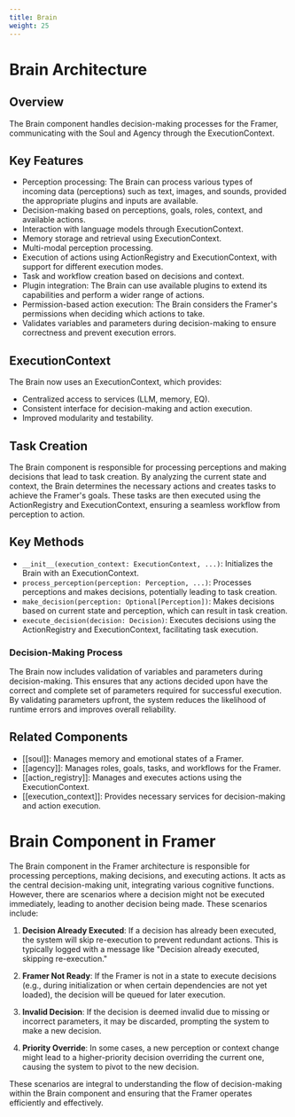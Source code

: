 ```yaml
---
title: Brain
weight: 25
---
```


# Brain Architecture

## Overview

The Brain component handles decision-making processes for the Framer, communicating with the Soul and Agency through the ExecutionContext.

## Key Features

- Perception processing: The Brain can process various types of incoming data (perceptions) such as text, images, and sounds, provided the appropriate plugins and inputs are available.
- Decision-making based on perceptions, goals, roles, context, and available actions.
- Interaction with language models through ExecutionContext.
- Memory storage and retrieval using ExecutionContext.
- Multi-modal perception processing.
- Execution of actions using ActionRegistry and ExecutionContext, with support for different execution modes.
- Task and workflow creation based on decisions and context.
- Plugin integration: The Brain can use available plugins to extend its capabilities and perform a wider range of actions.
- Permission-based action execution: The Brain considers the Framer's permissions when deciding which actions to take.
- Validates variables and parameters during decision-making to ensure correctness and prevent execution errors.

## ExecutionContext

The Brain now uses an ExecutionContext, which provides:

- Centralized access to services (LLM, memory, EQ).
- Consistent interface for decision-making and action execution.
- Improved modularity and testability.

## Task Creation

The Brain component is responsible for processing perceptions and making decisions that lead to task creation. By analyzing the current state and context, the Brain determines the necessary actions and creates tasks to achieve the Framer's goals. These tasks are then executed using the ActionRegistry and ExecutionContext, ensuring a seamless workflow from perception to action.

## Key Methods

- `__init__(execution_context: ExecutionContext, ...)`: Initializes the Brain with an ExecutionContext.
- `process_perception(perception: Perception, ...)`: Processes perceptions and makes decisions, potentially leading to task creation.
- `make_decision(perception: Optional[Perception])`: Makes decisions based on current state and perception, which can result in task creation.
- `execute_decision(decision: Decision)`: Executes decisions using the ActionRegistry and ExecutionContext, facilitating task execution.

### Decision-Making Process

The Brain now includes validation of variables and parameters during decision-making. This ensures that any actions decided upon have the correct and complete set of parameters required for successful execution. By validating parameters upfront, the system reduces the likelihood of runtime errors and improves overall reliability.

## Related Components

- [[soul]]: Manages memory and emotional states of a Framer.
- [[agency]]: Manages roles, goals, tasks, and workflows for the Framer.
- [[action_registry]]: Manages and executes actions using the ExecutionContext.
- [[execution_context]]: Provides necessary services for decision-making and action execution.
# Brain Component in Framer

The Brain component in the Framer architecture is responsible for processing perceptions, making decisions, and executing actions. It acts as the central decision-making unit, integrating various cognitive functions. However, there are scenarios where a decision might not be executed immediately, leading to another decision being made. These scenarios include:

1. **Decision Already Executed**: If a decision has already been executed, the system will skip re-execution to prevent redundant actions. This is typically logged with a message like "Decision already executed, skipping re-execution."

2. **Framer Not Ready**: If the Framer is not in a state to execute decisions (e.g., during initialization or when certain dependencies are not yet loaded), the decision will be queued for later execution.

3. **Invalid Decision**: If the decision is deemed invalid due to missing or incorrect parameters, it may be discarded, prompting the system to make a new decision.

4. **Priority Override**: In some cases, a new perception or context change might lead to a higher-priority decision overriding the current one, causing the system to pivot to the new decision.

These scenarios are integral to understanding the flow of decision-making within the Brain component and ensuring that the Framer operates efficiently and effectively.
